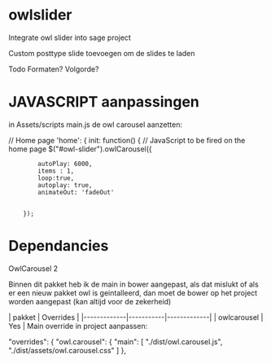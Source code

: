 # owlslider
Integrate owl slider into sage project

Custom posttype slide toevoegen om de slides te laden


Todo
Formaten?
Volgorde?

# JAVASCRIPT aanpassingen
in Assets/scripts main.js de owl carousel aanzetten:
 
 // Home page
	'home': {
      init: function() {
        // JavaScript to be fired on the home page
         $("#owl-slider").owlCarousel({
	    
		    autoPlay: 6000,       
	        items : 1,
	        loop:true,
	        autoplay: true,
	        animateOut: 'fadeOut'
	       
	
		});

# Dependancies

OwlCarousel 2

Binnen dit pakket heb ik de main in bower aangepast, als dat mislukt of als er een nieuw pakket owl is geintalleerd, dan moet de bower op het project worden aangepast (kan altijd voor de zekerheid)

| pakket      | Overrides | 
|-------------|-----------|-------------|
| owlcarousel | Yes       | Main override in project aanpassen:

 "overrides": {
    "owl.carousel": {
      "main": [
        "./dist/owl.carousel.js",
        "./dist/assets/owl.carousel.css"
      ]
    },



